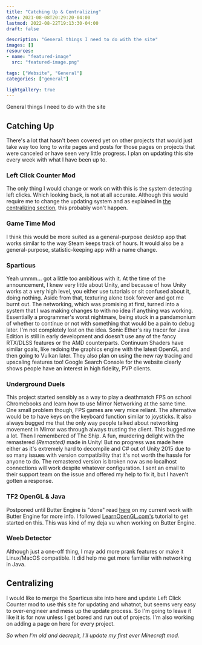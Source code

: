 ```yaml
---
title: "Catching Up & Centralizing"
date: 2021-08-08T20:29:20-04:00
lastmod: 2022-08-22T19:13:30-04:00
draft: false

description: "General things I need to do with the site"
images: []
resources:
- name: "featured-image"
  src: "featured-image.png" 

tags: ["Website", "General"]
categories: ["general"]

lightgallery: true
---
```


General things I need to do with the site

<!--more-->

## Catching Up
There's a lot that hasn't been covered yet on other projects that would just take way too long to write pages and posts for those pages on projects that were canceled or have seen very little progress. I plan on updating this site every week with what I have been up to.

### Left Click Counter Mod
The only thing I would change or work on with this is the system detecting left clicks. Which looking back, is not at all accurate. Although this would require me to change the updating system and as explained in [the centralizing section](#centralizing), this probably won't happen.

### Game Time Mod
I think this would be more suited as a general-purpose desktop app that works similar to the way Steam keeps track of hours. It would also be a general-purpose, statistic-keeping app with a name change.

### Sparticus
Yeah ummm... got a little too ambitious with it. At the time of the announcement, I knew very little about Unity, and because of how Unity works at a very high level, you either use tutorials or sit confused about it, doing nothing. Aside from that, texturing alone took forever and got me burnt out. The networking, which was promising at first, turned into a system that I was making changes to with no idea if anything was working. Essentially a programmer's worst nightmare, being stuck in a pandamonium of whether to continue or not with something that would be a pain to debug later. I'm not completely lost on the idea. Sonic Ether's ray tracer for Java Edition is still in early development and doesn't use any of the fancy RTX/DLSS features or the AMD counterparts. Continuum Shaders have similar goals, like redoing the graphics engine with the latest OpenGL and then going to Vulkan later. They also plan on using the new ray tracing and upscaling features too! Google Search Console for the website clearly shows people have an interest in high fidelity, PVP clients.

### Underground Duels
This project started sensibly as a way to play a deathmatch FPS on school Chromebooks and learn how to use Mirror Networking at the same time. One small problem though, FPS games are very mice reliant. The alternative would be to have keys on the keyboard function similar to joysticks. It also always bugged me that the only way people talked about networking movement in Mirror was through always trusting the client. This bugged me a lot. Then I remembered of The Ship. A fun, murdering delight with the remastered *(Remasted)* made in Unity! But no progress was made here either as it's extremely hard to decompile and C# out of Unity 2015 due to so many issues with version compatibility that it's not worth the hassle for anyone to do. The remastered version is broken now as no localhost connections will work despite whatever configuration. I sent an email to their support team on the issue and offered my help to fix it, but I haven't gotten a response.

### TF2 OpenGL & Java
Postponed until Butter Engine is "done" read [here](/butter-dejavu) on my current work with Butter Engine for more info. I followed [LearnOpenGL.com's](https://learnopengl.com) tutorial to get started on this. This was kind of my deja vu when working on Butter Engine.

### Weeb Detector
Although just a one-off thing, I may add more prank features or make it Linux/MacOS compatible. It did help me get more familiar with networking in Java.

## Centralizing
I would like to merge the Sparticus site into here and update Left Click Counter mod to use this site for updating and whatnot, but seems very easy to over-engineer and mess up the update process. So I'm going to leave it like it is for now unless I get bored and run out of projects. I'm also working on adding a page on here for every project. 

*So when I'm old and decrepit, I'll update my first ever Minecraft mod.*


